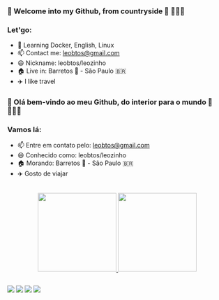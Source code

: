 ### 📡 Welcome into my Github, from countryside 👋 👩🏿‍💻

<!--
**leobtos/leobtos** is a ✨ _special_ ✨ repository because its `README.md` (this file) appears on your GitHub profile.
-->
<!-- Vamos lá: -->
### Let'go:
- 🚀 Learning Docker, English, Linux
- 📫 Contact me: leobtos@gmail.com
- 😄 Nickname: leobtos/leozinho
- 🏠 Live in: Barretos 🤠 - São Paulo 🇧🇷
- ✈️ I like travel

### 📡 Olá bem-vindo ao meu Github, do interior para o mundo 👋 👩🏿‍💻


### Vamos lá: 
- 📫 Entre em contato pelo: leobtos@gmail.com
- 😄 Conhecido como: leobtos/leozinho
- 🏠 Morando: Barretos 🤠 - São Paulo 🇧🇷
- ✈️ Gosto de viajar

##

<div align="center">
  <a href="https://github.com/leobtos">
    <img height="180em" src="https://github-readme-stats.vercel.app/api?username=leobtos&show_icons=true&theme=dark&include_all_commits=true&count_private=true"/>
    <img height="180em" src="https://github-readme-stats.vercel.app/api/top-langs/?username=leobtos&layout=compact&langs_count=7&theme=dracula"/>
</div>

  ##
  
  <div> 
  <a href="https://www.linkedin.com/in/leobtos" target="_blank"><img src="https://img.shields.io/badge/-LinkedIn-%230077B5?style=for-the-badge&logo=linkedin&logoColor=white" target="_blank"></a> 
  <a href = "mailto:leobtos@gmail.com"><img src="https://img.shields.io/badge/-Gmail-%23333?style=for-the-badge&logo=gmail&logoColor=white" target="_blank"></a>
  <a href="http://twitter.com/badtux_">
     <img src="https://img.shields.io/twitter/follow/leobtos_?label=Twitter&logo=twitter&style=for-the-badge" /></a>
  <a href="https://www.youtube.com/channel/UCEWRCY26qqJLrwwti3AL5Vw" target="_blank"><img src="https://img.shields.io/badge/YouTube-FF0000?style=for-the-badge&logo=youtube&logoColor=white" target="_blank"></a>
 </div>
